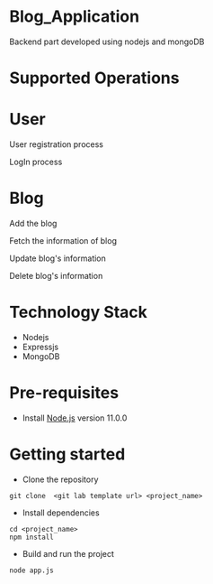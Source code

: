# Blog_Application
Backend part developed using nodejs and mongoDB

# Supported Operations 

# User

User registration process

LogIn process

# Blog

Add the blog

Fetch the information of blog

Update blog's information

Delete blog's information

# Technology Stack

-   Nodejs
-   Expressjs
-   MongoDB

# Pre-requisites

-   Install [Node.js](https://nodejs.org/en/) version 11.0.0

# Getting started

-   Clone the repository

```
git clone  <git lab template url> <project_name>
```

-   Install dependencies

```
cd <project_name>
npm install
```

-   Build and run the project

```
node app.js

```
